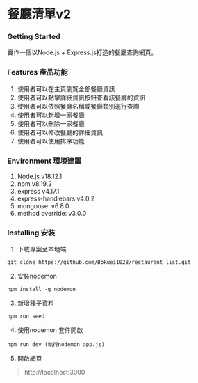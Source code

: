 餐廳清單v2
==
### Getting Started
實作一個以Node.js + Express.js打造的餐廳查詢網頁。

### Features 產品功能
1. 使用者可以在主頁瀏覽全部餐廳資訊
2. 使用者可以點擊詳細資訊按鈕查看該餐廳的資訊
3. 使用者可以依照餐廳名稱或餐廳類別進行查詢
4. 使用者可以新增一家餐廳
5. 使用者可以刪除一家餐廳
6. 使用者可以修改餐廳的詳細資訊
7. 使用者可以使用排序功能

### Environment 環境建置
1. Node.js v18.12.1
2. npm v8.19.2
3. express v4.17.1
4. express-handlebars v4.0.2
5. mongoose: v6.8.0
6. method override: v3.0.0

### Installing 安裝
1. 下載專案至本地端
```
git clone https://github.com/BoRuei1028/restaurant_list.git
```
2. 安裝nodemon 
```
npm install -g nodemon
```
3. 新增種子資料
```
npm run seed
```
4. 使用nodemon 套件開啟
```
npm run dev (執行nodemon app.js)
```
5. 開啟網頁
>  http://localhost:3000

